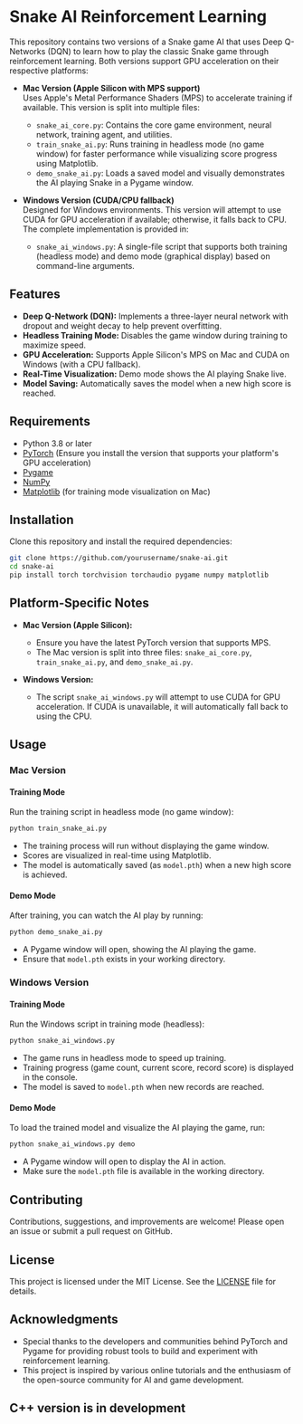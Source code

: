 # Snake AI Reinforcement Learning

This repository contains two versions of a Snake game AI that uses Deep Q-Networks (DQN) to learn how to play the classic Snake game through reinforcement learning. Both versions support GPU acceleration on their respective platforms:

- **Mac Version (Apple Silicon with MPS support)**  
  Uses Apple's Metal Performance Shaders (MPS) to accelerate training if available. This version is split into multiple files:
  - `snake_ai_core.py`: Contains the core game environment, neural network, training agent, and utilities.
  - `train_snake_ai.py`: Runs training in headless mode (no game window) for faster performance while visualizing score progress using Matplotlib.
  - `demo_snake_ai.py`: Loads a saved model and visually demonstrates the AI playing Snake in a Pygame window.

- **Windows Version (CUDA/CPU fallback)**  
  Designed for Windows environments. This version will attempt to use CUDA for GPU acceleration if available; otherwise, it falls back to CPU. The complete implementation is provided in:
  - `snake_ai_windows.py`: A single-file script that supports both training (headless mode) and demo mode (graphical display) based on command-line arguments.

## Features

- **Deep Q-Network (DQN):** Implements a three-layer neural network with dropout and weight decay to help prevent overfitting.
- **Headless Training Mode:** Disables the game window during training to maximize speed.
- **GPU Acceleration:** Supports Apple Silicon's MPS on Mac and CUDA on Windows (with a CPU fallback).
- **Real-Time Visualization:** Demo mode shows the AI playing Snake live.
- **Model Saving:** Automatically saves the model when a new high score is reached.

## Requirements

- Python 3.8 or later
- [PyTorch](https://pytorch.org) (Ensure you install the version that supports your platform's GPU acceleration)
- [Pygame](https://www.pygame.org/)
- [NumPy](https://numpy.org/)
- [Matplotlib](https://matplotlib.org/) (for training mode visualization on Mac)

## Installation

Clone this repository and install the required dependencies:

```bash
git clone https://github.com/yourusername/snake-ai.git
cd snake-ai
pip install torch torchvision torchaudio pygame numpy matplotlib
```


## Platform-Specific Notes

- **Mac Version (Apple Silicon):**  
  - Ensure you have the latest PyTorch version that supports MPS.
  - The Mac version is split into three files: `snake_ai_core.py`, `train_snake_ai.py`, and `demo_snake_ai.py`.

- **Windows Version:**  
  - The script `snake_ai_windows.py` will attempt to use CUDA for GPU acceleration. If CUDA is unavailable, it will automatically fall back to using the CPU.

## Usage

### Mac Version

#### Training Mode

Run the training script in headless mode (no game window):

```bash
python train_snake_ai.py
```

- The training process will run without displaying the game window.
- Scores are visualized in real-time using Matplotlib.
- The model is automatically saved (as `model.pth`) when a new high score is achieved.

#### Demo Mode

After training, you can watch the AI play by running:

```bash
python demo_snake_ai.py
```

- A Pygame window will open, showing the AI playing the game.
- Ensure that `model.pth` exists in your working directory.

### Windows Version

#### Training Mode

Run the Windows script in training mode (headless):

```bash
python snake_ai_windows.py
```

- The game runs in headless mode to speed up training.
- Training progress (game count, current score, record score) is displayed in the console.
- The model is saved to `model.pth` when new records are reached.

#### Demo Mode

To load the trained model and visualize the AI playing the game, run:

```bash
python snake_ai_windows.py demo
```

- A Pygame window will open to display the AI in action.
- Make sure the `model.pth` file is available in the working directory.

## Contributing

Contributions, suggestions, and improvements are welcome! Please open an issue or submit a pull request on GitHub.

## License

This project is licensed under the MIT License. See the [LICENSE](LICENSE) file for details.

## Acknowledgments

- Special thanks to the developers and communities behind PyTorch and Pygame for providing robust tools to build and experiment with reinforcement learning.
- This project is inspired by various online tutorials and the enthusiasm of the open-source community for AI and game development.


## C++ version is in development
